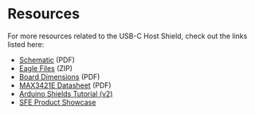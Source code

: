 # Resources

For more resources related to the USB-C Host Shield, check out the links listed here: 

* [Schematic](./board_files/schematic.pdf) (PDF)
* [Eagle Files](./board_files/eagle_files.zip) (ZIP)
* [Board Dimensions](./board_files/dimensions.pdf) (PDF)
* [MAX3421E Datasheet](./component_documentation/MAX3421E.pdf) (PDF)
* [Arduino Shields Tutorial (v2)](https://learn.sparkfun.com/tutorials/arduino-shields-v2)
* [SFE Product Showcase](https://youtu.be/g2MgO2fjqsw)